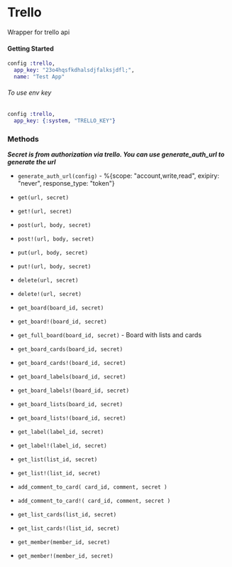 Trello
===

Wrapper for trello api

#### Getting Started
```elixir
config :trello,
  app_key: "23o4hqsfkdhalsdjfalksjdfl;",
  name: "Test App"
```
###### To use env key
```elixir
config :trello,
  app_key: {:system, "TRELLO_KEY"}
```

### Methods
***Secret is from authorization via trello. You can use generate_auth_url to generate the url***

- `generate_auth_url(config)` - %{scope: "account,write,read", exipiry: "never", response_type: "token"}

- `get(url, secret)`
- `get!(url, secret)`

- `post(url, body, secret)`
- `post!(url, body, secret)`

- `put(url, body, secret)`
- `put!(url, body, secret)`

- `delete(url, secret)`
- `delete!(url, secret)`

- `get_board(board_id, secret)`
- `get_board!(board_id, secret)`
- `get_full_board(board_id, secret)` - Board with lists and cards

- `get_board_cards(board_id, secret)`
- `get_board_cards!(board_id, secret)`

- `get_board_labels(board_id, secret)`
- `get_board_labels!(board_id, secret)`

- `get_board_lists(board_id, secret)`
- `get_board_lists!(board_id, secret)`

- `get_label(label_id, secret)`
- `get_label!(label_id, secret)`

- `get_list(list_id, secret)`
- `get_list!(list_id, secret)`

- `add_comment_to_card( card_id, comment, secret )`
- `add_comment_to_card!( card_id, comment, secret )`

- `get_list_cards(list_id, secret)`
- `get_list_cards!(list_id, secret)`

- `get_member(member_id, secret)`
- `get_member!(member_id, secret)`
